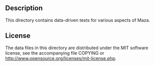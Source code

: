 Description
------------

This directory contains data-driven tests for various aspects of Maza.

License
--------

The data files in this directory are distributed under the MIT software
license, see the accompanying file COPYING or
http://www.opensource.org/licenses/mit-license.php.

